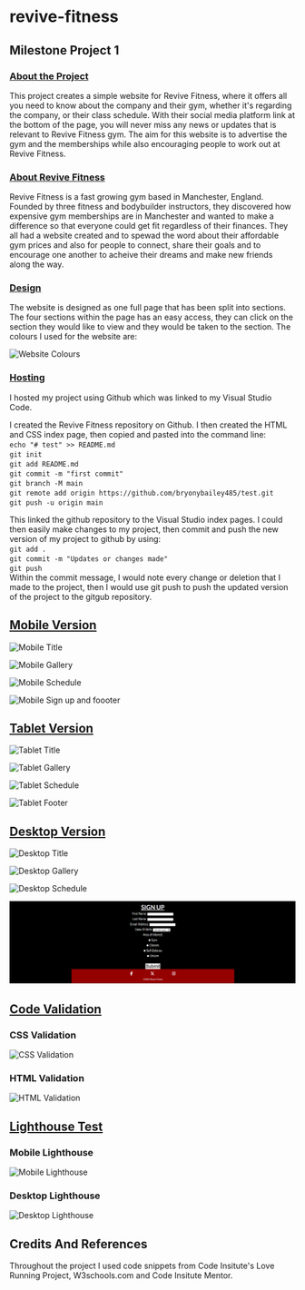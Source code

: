 ﻿# revive-fitness
## Milestone Project 1
### <u>About the Project</u>
This project creates a simple website for Revive Fitness, where it offers all you need to know about the company and their gym, whether it's regarding the company, or their class schedule. With their social media platform link at the bottom of the page, you will never miss any news or updates that is relevant to Revive Fitness gym. The aim for this website is to advertise the gym and the memberships while also encouraging people to work out at Revive Fitness.

### <u>About Revive Fitness</u>
Revive Fitness is a fast growing gym based in Manchester, England. Founded by three fitness and bodybuilder instructors, they discovered how expensive gym memberships are in Manchester and wanted to make a difference so that everyone could get fit regardless of their finances. They all had a website created and to spewad the word about their affordable gym prices and also for people to connect, share their goals and to encourage one another to acheive their dreams and make new friends along the way.

### <u>Design </u>
The website is designed as one full page that has been split into sections. The four sections within the page has an easy access, they can click on the section they would like to view and they would be taken to the section. The colours I used for the website are: 

![Website Colours](https:\\assets\images\WebsiteColours.png)

### <u>Hosting </u>
I hosted my project using Github which was linked to my Visual Studio Code.

I created the Revive Fitness repository on Github. I then created the HTML and CSS index page, then copied and pasted into the command line: <br>
`echo "# test" >> README.md` <br>
`git init` <br>
`git add README.md`<br>
`git commit -m "first commit"`<br>
`git branch -M main`<br>
`git remote add origin https://github.com/bryonybailey485/test.git`<br>
`git push -u origin main`<br>

This linked the github repository to the Visual Studio index pages. I could then easily make changes to my project, then commit and push the new version of my project to github by using: <br>
`git add .`<br>
`git commit -m "Updates or changes made"`<br>
`git push`<br>
Within the commit message, I would note every change or deletion that I made to the project, then I would use git push to push the updated version of the project to the gitgub repository.

## <b><u>Mobile Version</u></b> 

![Mobile Title](https:\\assets\images\Mobile-title.png)

![Mobile Gallery](https:\\assets\images\Mobile-gallery.png)


![Mobile Schedule](https:\\assets\images\Mobile-schedule.png)

![Mobile Sign up and foooter](https:\\assets\images\Mobile-signup&footer.png)

## <b><u>Tablet Version</u></b> 
![Tablet Title](https:\\assets\images\Tablet-title.png)

![Tablet Gallery](https:\\assets\images\Tablet-gallery.png)

![Tablet Schedule](https:\\assets\images\Tablet-schedule.png)

![Tablet Footer](https:\\assets\images\Tablet-footer.png)

## <b><u>Desktop Version</u></b> 
![Desktop Title](https:\\assets\images\Desktop-title.png)

![Desktop Gallery](https:\\assets\images\Desktop-gallery.png)

![Desktop Schedule](https:\\assets\images\Desktop-schedule.png)

![Desktop Footer](\assets\images\Desktop-footer.png)

## <b><u> Code Validation </u></b>
### CSS Validation
![CSS Validation](https:\\assets\images\CSSValidation.png)
### HTML Validation
![HTML Validation](https:\\assets\images\HTMLValidation.png)

## <b><u> Lighthouse Test </u></b>
### Mobile Lighthouse
![Mobile Lighthouse](https:\\assets\images\Lighthouse-Mobile.png)
### Desktop Lighthouse
![Desktop Lighthouse](https:\ReviveFitness\assets\images\Lighthouse-Desktop.png)

## Credits And References
Throughout the project I used code snippets from Code Insitute's Love Running Project, W3schools.com and Code Insitute Mentor.


